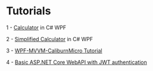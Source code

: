 # Tutorials

1 - [Calculator](https://github.com/joao-neves95/Exercises_Challenges_Courses/tree/master/CSharp/Personal-Projects/Tutorials/Calculator) in C# WPF

2 - [Simplified Calculator](https://github.com/joao-neves95/Exercises_Challenges_Courses/tree/master/CSharp/Personal-Projects/Tutorials/Calculator_Simplified) in C# WPF

3 - [WPF-MVVM-CaliburnMicro Tutorial](WPF-MVVM-CaliburnMicro)

4 - [Basic ASP.NET Core WebAPI with JWT authentication](https://github.com/joao-neves95/Exercises_Challenges_Courses/tree/master/CSharp/Personal-Projects/Tutorials/ASPNETCore2.WebServer)
